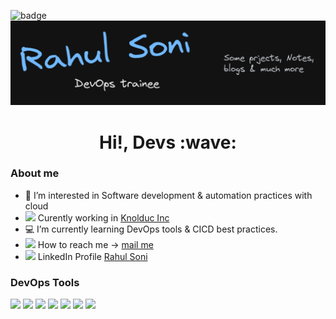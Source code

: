 ![badge](https://komarev.com/ghpvc/?username=Rahul-Soni28)
![profileimage](assets/profile.png)

<h1 align='center'> Hi!, Devs :wave:</h1>

<!-- 
for images 
<img src="" style="height:14px" title=""> 
     
for anchor images 
<a href="" title=""><img src="" style="height:26px"></a>  
--->
### About me
- 👀 I’m interested in Software development & automation practices with cloud
- <img src="https://media.glassdoor.com/sqll/1027876/knoldus-software-squarelogo-1496929803305.png" style="height:14px"> Curently working in [Knolduc Inc](https://www.knoldus.com/)
- 💻 I’m currently learning DevOps tools & CICD best practices.
- <img src="https://cdn4.iconfinder.com/data/icons/social-media-logos-6/512/112-gmail_email_mail-512.png" style="height:14px"> How to reach me -> [mail me](mailto:rahul989741@gmail.com)
- <img src="https://cdn-icons-png.flaticon.com/512/174/174857.png" style="height:14px"> LinkedIn Profile [Rahul Soni ](https://www.linkedin.com/in/rahul-soni-6592811b2/)


### DevOps Tools
<p align-ite="center"> 
<a href="https://www.docker.com/" title="Docker"><img src="https://www.docker.com/sites/default/files/d8/2019-07/Moby-logo.png" style="height:26px"></a> <a href="https://www.jenkins.io/" title="Jenkins"><img src="https://upload.wikimedia.org/wikipedia/commons/thumb/e/e9/Jenkins_logo.svg/1200px-Jenkins_logo.svg.png" style="height:30px"></a> <a href="https://www.jetbrains.com/teamcity/" title="Teamcity"><img src="https://upload.wikimedia.org/wikipedia/commons/8/8e/TeamCity_Icon.png" style="height:26px"></a> <a href="https://circleci.com/" title="CircleCI"><img src="https://upload.wikimedia.org/wikipedia/commons/thumb/8/82/Circleci-icon-logo.svg/1200px-Circleci-icon-logo.svg.png" style="height:26px"></a> <a href="https://www.ansible.com/" title="Ansible"><img src="https://upload.wikimedia.org/wikipedia/commons/thumb/2/24/Ansible_logo.svg/1664px-Ansible_logo.svg.png" style="height:34px"></a> <a href="https://kubernetes.io/" title="Kubernetes"><img src="https://download.logo.wine/logo/Kubernetes/Kubernetes-Logo.wine.png" style="height:36px"></a> <a href="https://www.nginx.com/" title="Nginx"><img src="https://logodix.com/logo/1638878.png" style="height:40px"></a>
</p>
